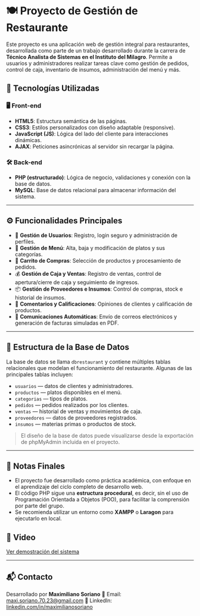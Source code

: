 # 🍽️ Proyecto de Gestión de Restaurante

Este proyecto es una aplicación web de gestión integral para restaurantes, desarrollada como parte de un trabajo desarrollado durante la carrera de **Técnico Analista de Sistemas en el Instituto del Milagro**. Permite a usuarios y administradores realizar tareas clave como gestión de pedidos, control de caja, inventario de insumos, administración del menú y más.

## 🚀 Tecnologías Utilizadas

### 🖥️ Front-end
- **HTML5**: Estructura semántica de las páginas.
- **CSS3**: Estilos personalizados con diseño adaptable (responsive).
- **JavaScript (JS)**: Lógica del lado del cliente para interacciones dinámicas.
- **AJAX**: Peticiones asincrónicas al servidor sin recargar la página.

### 🛠️ Back-end
- **PHP (estructurado)**: Lógica de negocio, validaciones y conexión con la base de datos.
- **MySQL**: Base de datos relacional para almacenar información del sistema.

---

## ⚙️ Funcionalidades Principales

- 🔐 **Gestión de Usuarios**: Registro, login seguro y administración de perfiles.
- 🧾 **Gestión de Menú**: Alta, baja y modificación de platos y sus categorías.
- 🛒 **Carrito de Compras**: Selección de productos y procesamiento de pedidos.
- 💰 **Gestión de Caja y Ventas**: Registro de ventas, control de apertura/cierre de caja y seguimiento de ingresos.
- 📦 **Gestión de Proveedores e Insumos**: Control de compras, stock e historial de insumos.
- 🌟 **Comentarios y Calificaciones**: Opiniones de clientes y calificación de productos.
- 📧 **Comunicaciones Automáticas**: Envío de correos electrónicos y generación de facturas simuladas en PDF.

---

## 🧩 Estructura de la Base de Datos

La base de datos se llama `dbrestaurant` y contiene múltiples tablas relacionales que modelan el funcionamiento del restaurante. Algunas de las principales tablas incluyen:

- `usuarios` — datos de clientes y administradores.
- `productos` — platos disponibles en el menú.
- `categorias` — tipos de platos.
- `pedidos` — pedidos realizados por los clientes.
- `ventas` — historial de ventas y movimientos de caja.
- `proveedores` — datos de proveedores registrados.
- `insumos` — materias primas o productos de stock.

> El diseño de la base de datos puede visualizarse desde la exportación de phpMyAdmin incluida en el proyecto.

---

## 📌 Notas Finales

- El proyecto fue desarrollado como práctica académica, con enfoque en el aprendizaje del ciclo completo de desarrollo web.
- El código PHP sigue una **estructura procedural**, es decir, sin el uso de Programación Orientada a Objetos (POO), para facilitar la comprensión por parte del grupo.
- Se recomienda utilizar un entorno como **XAMPP** o **Laragon** para ejecutarlo en local.

## 📸 Video

[Ver demostración del sistema](https://drive.google.com/file/d/1Ja79ZOOxTaaotMMjCRkuLrmncNmsiJeQ/view?usp=sharing)

---

## 📬 Contacto

Desarrollado por **Maximiliano Soriano**
📧 Email: [maxi.soriano.70.23@gmail.com](mailto:maxi.soriano.70.23@gmail.com)
🔗 LinkedIn: [linkedin.com/in/maximilianosoriano](https://www.linkedin.com/in/maximiliano-soriano/)
